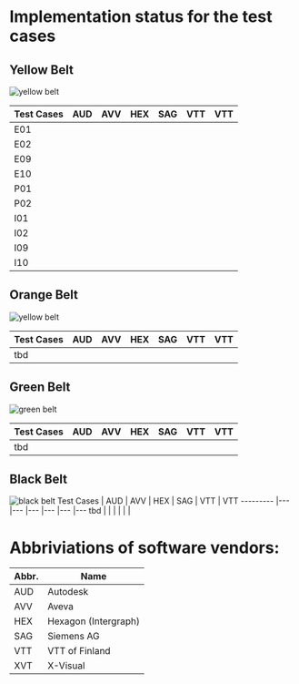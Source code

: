 # Implementation status for the test cases
## Yellow Belt 
![yellow belt](https://upload.wikimedia.org/wikipedia/commons/thumb/2/25/BJJ_Yellow_Belt.svg/200px-BJJ_Yellow_Belt.svg.png)

Test Cases | AUD | AVV | HEX | SAG | VTT | VTT
---------  |---  |---  |---  |---  |---  |--- 
E01        |     |     |     |     |     |    
E02        |     |     |     |     |     |    
E09        |     |     |     |     |     |    
E10        |     |     |     |     |     |     
P01        |     |     |     |     |     |     
P02        |     |     |     |     |     |    
I01        |     |     |     |     |     |    
I02        |     |     |     |     |     |    
I09        |     |     |     |     |     |    
I10        |     |     |     |     |     |    


## Orange Belt
![yellow belt](https://upload.wikimedia.org/wikipedia/commons/thumb/8/83/BJJ_Orange_Belt.svg/200px-BJJ_Orange_Belt.svg.png)

Test Cases | AUD | AVV | HEX | SAG | VTT | VTT
---------  |---  |---  |---  |---  |---  |--- 
tbd        |     |     |     |     |     |   

## Green Belt
![green belt](https://upload.wikimedia.org/wikipedia/commons/thumb/a/a4/BJJ_Green_Belt.svg/200px-BJJ_Green_Belt.svg.png)

Test Cases | AUD | AVV | HEX | SAG | VTT | VTT
---------  |---  |---  |---  |---  |---  |--- 
tbd        |     |     |     |     |     |   

## Black Belt
![black belt](https://upload.wikimedia.org/wikipedia/commons/thumb/6/63/BJJ_Grey_Belt.svg/200px-BJJ_Grey_Belt.svg.png)
Test Cases | AUD | AVV | HEX | SAG | VTT | VTT
---------  |---  |---  |---  |---  |---  |--- 
tbd        |     |     |     |     |     |   

# Abbriviations of software vendors: 
Abbr. | Name
---|---
AUD | Autodesk
AVV | Aveva
HEX | Hexagon (Intergraph)
SAG | Siemens AG
VTT | VTT of Finland
XVT | X-Visual
